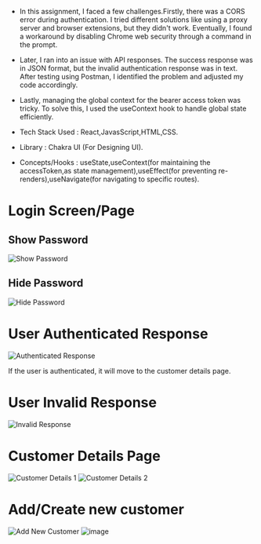 - In this assignment, I faced a few challenges.Firstly, there was a CORS error during authentication. I tried different solutions like using a proxy server and browser extensions, but they didn't work. Eventually, I found a workaround by disabling Chrome web security through a command in the prompt.

- Later, I ran into an issue with API responses. The success response was in JSON format, but the invalid authentication response was in text. After testing using Postman, I identified the problem and adjusted my code accordingly.

- Lastly, managing the global context for the bearer access token was tricky. To solve this, I used the useContext hook to handle global state efficiently.


- Tech Stack Used : React,JavasScript,HTML,CSS.
- Library : Chakra UI (For Designing UI).
- Concepts/Hooks : useState,useContext(for maintaining the accessToken,as state management),useEffect(for preventing re-renders),useNavigate(for navigating to specific routes).

# Login Screen/Page

## Show Password
![Show Password](https://github.com/akshaykamath45/Sunbase-Assignment/assets/73344382/b901b42d-af1d-4c3e-afb5-7bac7e91545d)

## Hide Password
![Hide Password](https://github.com/akshaykamath45/Sunbase-Assignment/assets/73344382/c6539c6c-da2f-48c2-b03b-4a48b4568960)

# User Authenticated Response
![Authenticated Response](https://github.com/akshaykamath45/Sunbase-Assignment/assets/73344382/779aa72c-55a3-4114-9517-62e2c9cd0791)

If the user is authenticated, it will move to the customer details page.

# User Invalid Response
![Invalid Response](https://github.com/akshaykamath45/Sunbase-Assignment/assets/73344382/1c785b93-6af7-4721-9531-410f4bcfc8cb)

# Customer Details Page
![Customer Details 1](https://github.com/akshaykamath45/Sunbase-Assignment/assets/73344382/3af1ea0f-3049-422b-8bd8-454958675170)
![Customer Details 2](https://github.com/akshaykamath45/Sunbase-Assignment/assets/73344382/5d4bb677-6aa6-4d56-b3e7-01ac3c35e86d)

# Add/Create new customer
![Add New Customer](https://github.com/akshaykamath45/Sunbase-Assignment/assets/73344382/48d123ac-a1cf-45ef-970a-d9e9dc82b683)
![image](https://github.com/akshaykamath45/Sunbase-Assignment/assets/73344382/87653fe2-99ca-41aa-81f9-09069f7aef1d)



